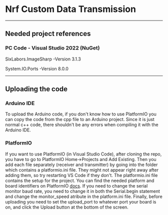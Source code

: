 # Nrf Custom Data Transmission

---

## Needed project references

### PC Code - Visual Studio 2022 (NuGet)

SixLabors.ImageSharp -Version 3.1.3

System.IO.Ports -Version 8.0.0

---

## Uploading the code

### Arduino IDE

To upload the Arduino code, if you don't know how to use PlatformIO you can copy the code from the cpp file to an Arduino project. Since it is just normal c++ code, there shouldn't be any errors when compiling it with the Arduino IDE.

### PlatformIO

If you want to use PlatformIO (in Visual Studio Code), after cloning the repo, you have to go to PlatformIO Home->Projects and Add Existing. Then you add each file separately (receiver and transmitter) by going into the folder which contains a platformio.ini file. They might not appear right away after adding them, so try restarting VS Code if they don't.
The platformio.ini file contains the setup for the project. You can find the needed platform and board identifiers on PlatformIO [docs](https://docs.platformio.org/en/latest/boards/index.html).
If you need to change the serial monitor baud rate, you need to change it in both the Serial.begin statement and change the monitor_speed atribute in the platform.ini file.
Finally, before uploading you need to set the upload_port to whatever port your board is on, and click the Upload button at the bottom of the screen.
